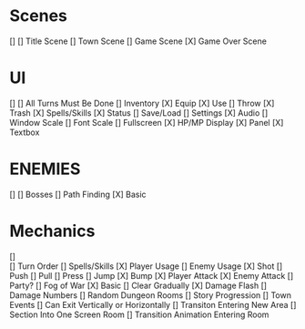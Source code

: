 # Scenes
[]
    []  Title Scene
    []  Town Scene
    []  Game Scene
    [X] Game Over Scene
# UI
[]
    [] All Turns Must Be Done 
    [] Inventory
        [X] Equip
        [X] Use
        []  Throw
        [X] Trash
    [X] Spells/Skills
    [X] Status
    []  Save/Load
    []  Settings
        [X] Audio
        []  Window Scale
        []  Font Scale
        []  Fullscreen
    [X] HP/MP Display
    [X] Panel
    [X] Textbox
# ENEMIES
[]
    [] Bosses
    [] Path Finding
        [X] Basic
# Mechanics
[]  
    [] Turn Order
    [] Spells/Skills
        [X] Player Usage
        []  Enemy Usage
        [X] Shot
        []  Push
        []  Pull
        []  Press
        []  Jump
    [X] Bump
        [X] Player Attack
        [X]  Enemy Attack
    []  Party?
    []  Fog of War
        [X] Basic
        []  Clear Gradually
    [X] Damage Flash
    []  Damage Numbers
    []  Random Dungeon Rooms
    []  Story Progression
        []  Town Events
    []  Can Exit Vertically or Horizontally
        []  Transiton Entering New Area
    []  Section Into One Screen Room
        []  Transition Animation Entering Room